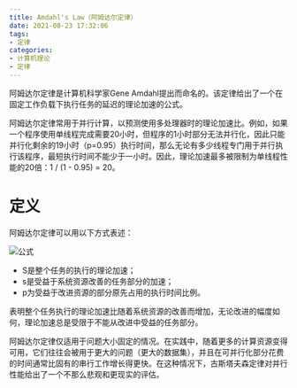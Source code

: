 ```yaml
---
title: Amdahl's Law（阿姆达尔定律）
date: 2021-08-23 17:32:06
tags:
- 定律
categories:
- 计算机理论
- 定律
---
```


阿姆达尔定律是计算机科学家Gene Amdahl提出而命名的。该定律给出了一个在固定工作负载下执行任务的延迟的理论加速的公式。

阿姆达尔定律常用于并行计算，以预测使用多处理器时的理论加速比。例如，如果一个程序使用单线程完成需要20小时，但程序的1小时部分无法并行化，因此只能并行化剩余的19小时（p=0.95）执行时间，那么无论有多少线程专门用于并行执行该程序，最短执行时间不能少于一小时。因此，理论加速最多被限制为单线程性能的20倍：1 / (1 - 0.95) = 20。

# 定义

阿姆达尔定律可以用以下方式表述：

![公式](/images/20210825/amdahl.svg)

- S是整个任务的执行的理论加速；
- s是受益于系统资源改善的任务部分的加速；
- p为受益于改进资源的部分原先占用的执行时间比例。

表明整个任务执行的理论加速比随着系统资源的改善而增加，无论改进的幅度如何，理论加速总是受限于不能从改进中受益的任务部分。

阿姆达尔定律仅适用于问题大小固定的情况。在实践中，随着更多的计算资源变得可用，它们往往会被用于更大的问题（更大的数据集），并且在可并行化部分花费的时间通常比固有的串行工作增长得更快。在这种情况下，古斯塔夫森定律对并行性能给出了一个不那么悲观和更现实的评估。